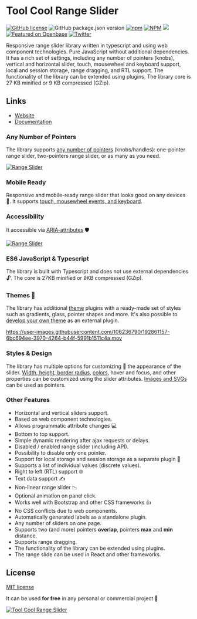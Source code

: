 # Tool Cool Range Slider

[![GitHub license](https://img.shields.io/github/license/toolcool-org/toolcool-range-slider)](https://github.com/toolcool-org/toolcool-range-slider/blob/main/LICENSE)
![GitHub package.json version](https://img.shields.io/github/package-json/v/toolcool-org/toolcool-range-slider)
[![npm](https://img.shields.io/npm/dw/toolcool-range-slider)](https://www.npmjs.com/package/toolcool-range-slider)
[![NPM](https://img.shields.io/badge/npm-range_slider-brightgreen)](https://www.npmjs.com/package/toolcool-range-slider)
[![](https://data.jsdelivr.com/v1/package/npm/toolcool-range-slider/badge)](https://www.jsdelivr.com/package/npm/toolcool-range-slider)
[![Featured on Openbase](https://badges.openbase.com/js/featured/toolcool-range-slider.svg?token=sUaswkA1YmMFk8F+JBWQZoWo4wGL7wZwyIaglD6kAlQ=)](https://openbase.com/js/toolcool-range-slider?utm_source=embedded&amp;utm_medium=badge&amp;utm_campaign=rate-badge)
[![Twitter](https://img.shields.io/twitter/url?style=social&url=https%3A%2F%2Fgithub.com%2Ftoolcool-org%2Ftoolcool-range-slider)](https://twitter.com/intent/tweet?text=Wow:&url=https%3A%2F%2Fgithub.com%2Ftoolcool-org%2Ftoolcool-range-slider)

Responsive range slider library written in typescript and using web component technologies. Pure JavaScript without additional dependencies. It has a rich set of settings, including any number of  pointers (knobs), vertical and horizontal slider, touch, mousewheel and keyboard support, local and session storage, range dragging, and RTL support. The functionality of the library can be extended using plugins. The library core is 27 KB minified or 9 KB compressed (GZip).


## Links
- [Website](https://range-slider.toolcool.org/)
- [Documentation](https://range-slider.toolcool.org/pages/basic-usage.html)


### Any Number of Pointers

The library supports [any number of pointers](https://range-slider.toolcool.org/pages/basic-usage.html) (knobs/handles): 
one-pointer range slider, two-pointers range slider, or as many as you need.

[![Range Slider](https://github.com/toolcool-org/toolcool-range-slider/blob/main/docs/videos/range-slider-1.gif?raw=true)](https://range-slider.toolcool.org/pages/basic-usage.html)


### Mobile Ready 
Responsive and mobile-ready range slider that looks good on any devices :iphone:. 
It supports [touch, mousewheel events, and keyboard](https://range-slider.toolcool.org/pages/touch-and-keyboard-support.html).


### Accessibility
It accessible via [ARIA-attributes](https://range-slider.toolcool.org/pages/accessibility.html) :shield:

[![Range Slider](https://github.com/toolcool-org/toolcool-range-slider/blob/main/docs/videos/range-slider-2.gif?raw=true)](https://range-slider.toolcool.org/pages/accessibility.html)

### ES6 JavaScript & Typescript
The library is built with Typescript and does not use external dependencies :unlock:. The core is 27KB minified or 9KB compressed (GZip).

### Themes :art:

The library has additional [theme](https://range-slider.toolcool.org/pages/themes.html) plugins with a ready-made set of styles such as gradients, glass, pointer shapes and more. It's also possible to [develop your own theme](https://range-slider.toolcool.org/pages/css-themes.html) as an external plugin.

https://user-images.githubusercontent.com/106236790/192861157-6bc694ee-3970-4264-b44f-5991b1511c4a.mov


### Styles & Design
The library has multiple options for customizing :wrench: the appearance of the slider.
[Width, height, border radius](https://range-slider.toolcool.org/pages/width-height-and-border-radius.html), [colors](https://range-slider.toolcool.org/pages/colors.html), hover and focus, and other properties can be customized using the slider attributes. 
[Images and SVGs](https://range-slider.toolcool.org/pages/images-and-svgs-as-pointers.html) can be used as pointers.

### Other Features
- Horizontal and vertical sliders support.
- Based on web component technologies.
- Allows programmatic attribute changes :computer:
- Bottom to top support.
- Simple dynamic rendering after ajax requests or delays.
- Disabled / enabled range slider (including API).
- Possibility to disable only one pointer.
- Support for local storage and session storage as a separate plugin :floppy_disk:
- Supports a list of individual values (discrete values).
- Right to left (RTL) support :globe_with_meridians:
- Text data support :writing_hand:
- Non-linear range slider :chart_with_downwards_trend:
- Optional animation on panel click.
- Works well with Bootstrap and other CSS frameworks :+1:
- No CSS conflicts due to web components.
- Automatically generated labels as a standalone plugin.
- Any number of sliders on one page.
- Supports two (and more) pointers **overlap**, pointers **max** and **min** distance.
- Supports range dragging.
- The functionality of the library can be extended using plugins.
- The range slide can be used in React and other frameworks.


## License

[MIT license](https://github.com/toolcool-org/toolcool-range-slider/blob/main/LICENSE)

It can be used **for free** in any personal or commercial project :gift: 


[![Tool Cool Range Slider](https://github.com/toolcool-org/toolcool-range-slider/blob/main/examples/img/preview/toolcool-range-slider-preview-2.png?raw=true)](https://github.com/toolcool-org/toolcool-range-slider/blob/main/examples/3-styles.html)

